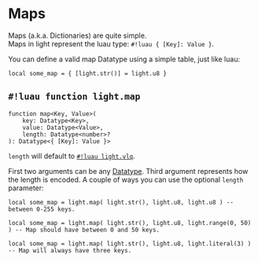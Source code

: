 # Maps

Maps (a.k.a. Dictionaries) are quite simple.
<br>Maps in light represent the luau type: `#!luau { [Key]: Value }`.

You can define a valid map Datatype using a simple table, just like luau:

```luau
local some_map = { [light.str()] = light.u8 }
```

## `#!luau function light.map`

```luau title='<!-- client --> <!-- server --> <!-- shared --> <!-- sync -->'
function map<Key, Value>(
    key: Datatype<Key>,
    value: Datatype<Value>,
    length: Datatype<number>?
): Datatype<{ [Key]: Value }>
```

`length` will default to [`#!luau light.vlq`](../numbers/uints.md).

First two arguments can be any [Datatype](../index.md). Third argument represents how the length is encoded. A couple of ways you can use
the optional `length` parameter:

```luau
local some_map = light.map( light.str(), light.u8, light.u8 ) -- between 0-255 keys.
```

```luau
local some_map = light.map( light.str(), light.u8, light.range(0, 50) ) -- Map should have between 0 and 50 keys.
```

```luau
local some_map = light.map( light.str(), light.u8, light.literal(3) ) -- Map will always have three keys.
```
